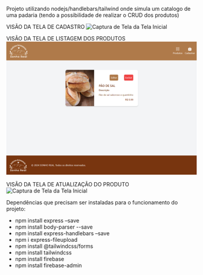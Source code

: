 Projeto utilizando nodejs/handlebars/tailwind onde simula um catalogo de uma padaria (tendo a possibilidade de realizar o CRUD dos produtos)

VISÃO DA TELA DE CADASTRO
![Captura de Tela da Tela Inicial](./imgs_preview_site/img-cadastro.PNG.PNG)

VISÃO DA TELA DE LISTAGEM DOS PRODUTOS
![Captura de Tela da Tela Inicial](./imgs_preview_site/img-listagem.PNG)

VISÃO DA TELA DE ATUALIZAÇÃO DO PRODUTO
![Captura de Tela da Tela Inicial](./imgs_preview_site/img-atualizar.PNG.PNG)


Dependências que precisam ser instaladas para o funcionamento do projeto:
- npm install express –save
- npm install body-parser --save  
- npm install express-handlebars –save
- npm i express-fileupload
- npm install @tailwindcss/forms
- npm install tailwindcss
- npm install firebase
- npm install firebase-admin

